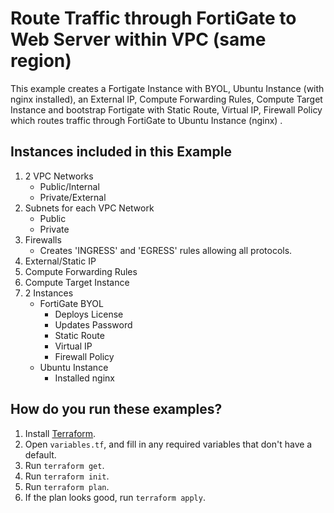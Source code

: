# Route Traffic through FortiGate to Web Server within VPC (same region)

This example creates a Fortigate Instance with BYOL, Ubuntu Instance (with nginx installed), an External IP, Compute Forwarding Rules, Compute Target Instance and bootstrap Fortigate with Static Route, Virtual IP, Firewall Policy which routes traffic through FortiGate to Ubuntu Instance (nginx) .

## Instances included in this Example

1. 2 VPC Networks
    - Public/Internal
    - Private/External
1. Subnets for each VPC Network
    - Public
    - Private
1. Firewalls
    - Creates 'INGRESS' and 'EGRESS' rules allowing all protocols.
1. External/Static IP
1. Compute Forwarding Rules
1. Compute Target Instance
1. 2 Instances
    - FortiGate BYOL
        - Deploys License
        - Updates Password
        - Static Route
        - Virtual IP
        - Firewall Policy
    - Ubuntu Instance
        - Installed nginx

## How do you run these examples?

1. Install [Terraform](https://www.terraform.io/).
1. Open `variables.tf`,  and fill in any required variables that don't have a default.
1. Run `terraform get`.
1. Run `terraform init`.
1. Run `terraform plan`.
1. If the plan looks good, run `terraform apply`.
